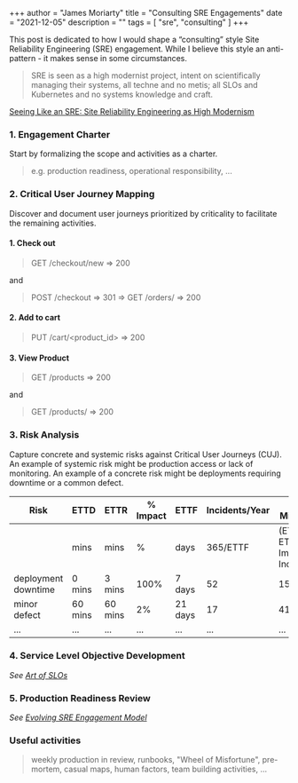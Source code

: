 +++
author = "James Moriarty"
title = "Consulting SRE Engagements"
date = "2021-12-05"
description = ""
tags = [
  "sre",
  "consulting"
]
+++

This post is dedicated to how I would shape a “consulting” style Site Reliability Engineering (SRE) engagement. While I believe this style an anti-pattern - it makes sense in some circumstances.

>  SRE is seen as a high modernist project, intent on scientifically managing their systems, all techne and no metis; all SLOs and Kubernetes and no systems knowledge and craft.

[Seeing Like an SRE: Site Reliability Engineering as High Modernism](https://www.usenix.org/publications/loginonline/seeing-sre-site-reliability-engineering-high-modernism)

### 1. Engagement Charter

Start by formalizing the scope and activities as a charter.
> e.g. production readiness, operational responsibility, ...

### 2. Critical User Journey Mapping

Discover and document user journeys prioritized by criticality to facilitate the remaining activities.

#### 1. Check out

> GET /checkout/new => 200

and

> POST /checkout => 301 => GET /orders/<id> => 200

#### 2. Add to cart

> PUT /cart/<product_id> => 200

#### 3. View Product

> GET /products => 200

and

> GET /products/<id> => 200

### 3. Risk Analysis

Capture concrete and systemic risks against Critical User Journeys (CUJ). An example of systemic risk might be production access or lack of monitoring. An example of a concrete risk might be deployments requiring downtime or a common defect.

| Risk | ETTD | ETTR | % Impact | ETTF | Incidents/Year | Bad Minutes/Year               |
|------|------|------|----------|------|----------------|--------------------------------|
|      | mins | mins | %        | days | 365/ETTF       | (ETTD + ETTR) * Impact * Incidents/Year |
| deployment downtime |  0 mins |  3 mins | 100% |  7 days | 52 | 156 mins |
| minor defect        | 60 mins | 60 mins |   2% | 21 days | 17 |  41 mins |
|...|...|...|...|...|...|...|

### 4. Service Level Objective Development

_See [Art of SLOs](https://sre.google/resources/practices-and-processes/art-of-slos/)_

### 5. Production Readiness Review

_See [Evolving SRE Engagement Model](https://sre.google/sre-book/evolving-sre-engagement-model/)_

### Useful activities

> weekly production in review, runbooks, "Wheel of Misfortune", pre-mortem, casual maps, human factors, team building activities, ...
